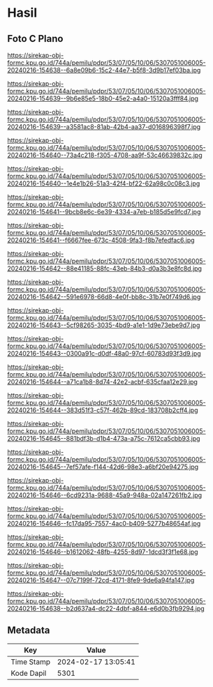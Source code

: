 # Hasil

## Foto C Plano

https://sirekap-obj-formc.kpu.go.id/744a/pemilu/pdpr/53/07/05/10/06/5307051006005-20240216-154638--6a8e09b6-15c2-44e7-b5f8-3d9b17ef03ba.jpg

https://sirekap-obj-formc.kpu.go.id/744a/pemilu/pdpr/53/07/05/10/06/5307051006005-20240216-154639--9b6e85e5-18b0-45e2-a4a0-15120a3fff84.jpg

https://sirekap-obj-formc.kpu.go.id/744a/pemilu/pdpr/53/07/05/10/06/5307051006005-20240216-154639--a3581ac8-81ab-42b4-aa37-d016896398f7.jpg

https://sirekap-obj-formc.kpu.go.id/744a/pemilu/pdpr/53/07/05/10/06/5307051006005-20240216-154640--73a4c218-f305-4708-aa9f-53c46639832c.jpg

https://sirekap-obj-formc.kpu.go.id/744a/pemilu/pdpr/53/07/05/10/06/5307051006005-20240216-154640--1e4e1b26-51a3-42f4-bf22-62a98c0c08c3.jpg

https://sirekap-obj-formc.kpu.go.id/744a/pemilu/pdpr/53/07/05/10/06/5307051006005-20240216-154641--9bcb8e6c-6e39-4334-a7eb-b185d5e9fcd7.jpg

https://sirekap-obj-formc.kpu.go.id/744a/pemilu/pdpr/53/07/05/10/06/5307051006005-20240216-154641--f6667fee-673c-4508-9fa3-f8b7efedfac6.jpg

https://sirekap-obj-formc.kpu.go.id/744a/pemilu/pdpr/53/07/05/10/06/5307051006005-20240216-154642--88e41185-88fc-43eb-84b3-d0a3b3e8fc8d.jpg

https://sirekap-obj-formc.kpu.go.id/744a/pemilu/pdpr/53/07/05/10/06/5307051006005-20240216-154642--591e6978-66d8-4e0f-bb8c-31b7e0f749d6.jpg

https://sirekap-obj-formc.kpu.go.id/744a/pemilu/pdpr/53/07/05/10/06/5307051006005-20240216-154643--5cf98265-3035-4bd9-a1e1-1d9e73ebe9d7.jpg

https://sirekap-obj-formc.kpu.go.id/744a/pemilu/pdpr/53/07/05/10/06/5307051006005-20240216-154643--0300a91c-d0df-48a0-97cf-60783d93f3d9.jpg

https://sirekap-obj-formc.kpu.go.id/744a/pemilu/pdpr/53/07/05/10/06/5307051006005-20240216-154644--a71ca1b8-8d74-42e2-acbf-635cfaa12e29.jpg

https://sirekap-obj-formc.kpu.go.id/744a/pemilu/pdpr/53/07/05/10/06/5307051006005-20240216-154644--383d51f3-c57f-462b-89cd-183708b2cff4.jpg

https://sirekap-obj-formc.kpu.go.id/744a/pemilu/pdpr/53/07/05/10/06/5307051006005-20240216-154645--881bdf3b-d1b4-473a-a75c-7612ca5cbb93.jpg

https://sirekap-obj-formc.kpu.go.id/744a/pemilu/pdpr/53/07/05/10/06/5307051006005-20240216-154645--7ef57afe-f144-42d6-98e3-a6bf20e94275.jpg

https://sirekap-obj-formc.kpu.go.id/744a/pemilu/pdpr/53/07/05/10/06/5307051006005-20240216-154646--6cd9231a-9688-45a9-948a-02a147261fb2.jpg

https://sirekap-obj-formc.kpu.go.id/744a/pemilu/pdpr/53/07/05/10/06/5307051006005-20240216-154646--fc17da95-7557-4ac0-b409-5277b48654af.jpg

https://sirekap-obj-formc.kpu.go.id/744a/pemilu/pdpr/53/07/05/10/06/5307051006005-20240216-154646--b1612062-48fb-4255-8d97-1dcd3f3f1e68.jpg

https://sirekap-obj-formc.kpu.go.id/744a/pemilu/pdpr/53/07/05/10/06/5307051006005-20240216-154647--07c7199f-72cd-4171-8fe9-9de6a94fa147.jpg

https://sirekap-obj-formc.kpu.go.id/744a/pemilu/pdpr/53/07/05/10/06/5307051006005-20240216-154638--b2d637a4-dc22-4dbf-a844-e6d0b3fb9294.jpg


## Metadata

| Key        | Value               |
| ---------- | ------------------- |
| Time Stamp | 2024-02-17 13:05:41 |
| Kode Dapil | 5301                |



